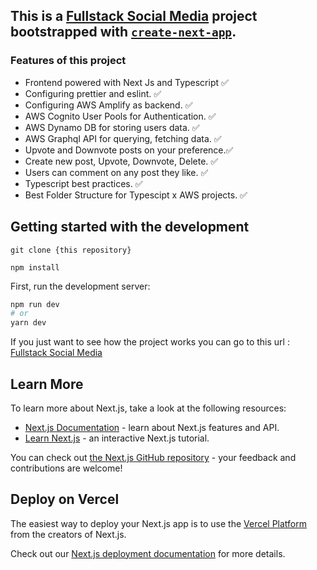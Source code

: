 ## This is a [Fullstack Social Media](https://reddit-aws.vercel.app/signup/) project bootstrapped with [`create-next-app`](https://github.com/vercel/next.js/tree/canary/packages/create-next-app).

### Features of this project
- Frontend powered with Next Js and Typescript ✅
- Configuring prettier and eslint.             ✅
- Configuring AWS Amplify as backend.          ✅
- AWS Cognito User Pools for Authentication.   ✅
- AWS Dynamo DB for storing users data.        ✅
- AWS Graphql API for querying, fetching data. ✅
- Upvote and Downvote posts on your preference.✅
- Create new post, Upvote, Downvote, Delete.   ✅
- Users can comment on any post they like.     ✅
- Typescript best practices.                   ✅
- Best Folder Structure for Typescipt x AWS projects. ✅

## Getting started with the development
```git clone {this repository}```


```npm install```

First, run the development server:

```bash
npm run dev
# or
yarn dev
```

If you just want to see how the project works you can go to this url : [Fullstack Social Media](https://reddit-aws.vercel.app/signup/)


## Learn More

To learn more about Next.js, take a look at the following resources:

- [Next.js Documentation](https://nextjs.org/docs) - learn about Next.js features and API.
- [Learn Next.js](https://nextjs.org/learn) - an interactive Next.js tutorial.

You can check out [the Next.js GitHub repository](https://github.com/vercel/next.js/) - your feedback and contributions are welcome!

## Deploy on Vercel

The easiest way to deploy your Next.js app is to use the [Vercel Platform](https://vercel.com/new?utm_medium=default-template&filter=next.js&utm_source=create-next-app&utm_campaign=create-next-app-readme) from the creators of Next.js.

Check out our [Next.js deployment documentation](https://nextjs.org/docs/deployment) for more details.
